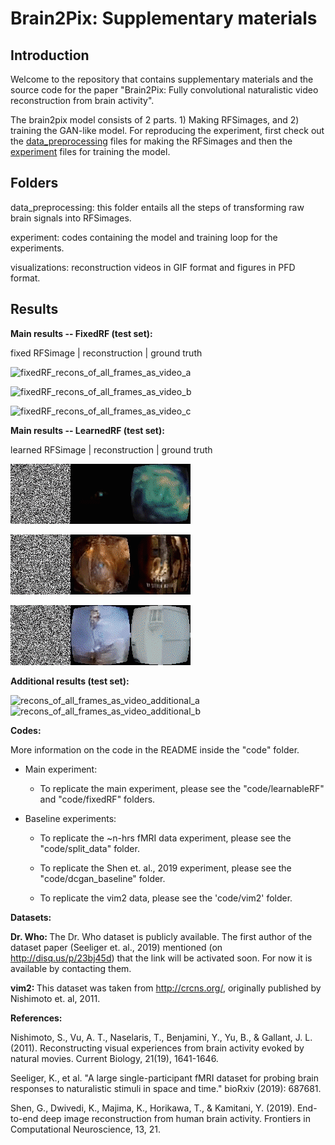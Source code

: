 # Brain2Pix: Supplementary materials

## Introduction
Welcome to the repository that contains supplementary materials and the source code for the paper "Brain2Pix: Fully convolutional naturalistic video reconstruction from brain activity".

The brain2pix model consists of 2 parts. 1) Making RFSimages, and 2) training the GAN-like model. For reproducing the experiment, first check out the [data_preprocessing](data_preprocessing/README.md) files for making the RFSimages and then the [experiment](experiment/README.md) files for training the model.

## Folders
data_preprocessing: this folder entails all the steps of transforming raw brain signals into RFSimages.

experiment: codes containing the model and training loop for the experiments.

visualizations: reconstruction videos in GIF format and figures in PFD format.

## Results

<b>Main results -- FixedRF (test set):</b>

fixed RFSimage | reconstruction | ground truth

![fixedRF_recons_of_all_frames_as_video_a](/visualizations/recons_fixed_of_all_frames_as_video_a.gif)


![fixedRF_recons_of_all_frames_as_video_b](/visualizations/recons_fixed_of_all_frames_as_video_b.gif)


![fixedRF_recons_of_all_frames_as_video_c](/visualizations/recons_fixed_of_all_frames_as_video_c.gif)


<b>Main results -- LearnedRF (test set):</b>

learned RFSimage | reconstruction | ground truth

![learnedRF_recons_of_all_frames_as_video_a](/visualizations/recons_of_all_frames_as_video_a.gif)


![learned_RF_recons_of_all_frames_as_video_b](/visualizations/recons_of_all_frames_as_video_b.gif)


![learned_RF_recons_of_all_frames_as_video_c](/visualizations/recons_of_all_frames_as_video_c.gif)


<b>Additional results (test set):</b>

![recons_of_all_frames_as_video_additional_a](/visualizations/recons_of_all_frames_as_video_additional_a.gif)
![recons_of_all_frames_as_video_additional_b](/visualizations/recons_of_all_frames_as_video_additional_b.gif)
    
<b>Codes: </b>

More information on the code in the README inside the "code" folder.

- Main experiment:
    - To replicate the main experiment, please see the "code/learnableRF" and "code/fixedRF" folders.

- Baseline experiments:    
    - To replicate the ~n-hrs fMRI data experiment, please see the "code/split_data" folder.

    - To replicate the Shen et. al., 2019 experiment, please see the "code/dcgan_baseline" folder.

    - To replicate the vim2 data, please see the 'code/vim2' folder.
    

    
    
<b>Datasets:</b>

<b> Dr. Who: </b> The Dr. Who dataset is publicly available. The first author of the dataset paper (Seeliger et. al., 2019) mentioned (on http://disq.us/p/23bj45d) that the link will be activated soon. For now it is available by contacting them. 



<b> vim2: </b> This dataset was taken from http://crcns.org/, originally published by Nishimoto et. al, 2011.

<b> References: </b>

Nishimoto, S., Vu, A. T., Naselaris, T., Benjamini, Y., Yu, B., & Gallant, J. L. (2011). Reconstructing visual experiences from brain activity evoked by natural movies. Current Biology, 21(19), 1641-1646.


Seeliger, K., et al. "A large single-participant fMRI dataset for probing brain responses to naturalistic stimuli in space and time." bioRxiv (2019): 687681.


Shen, G., Dwivedi, K., Majima, K., Horikawa, T., & Kamitani, Y. (2019). End-to-end deep image reconstruction from human brain activity. Frontiers in Computational Neuroscience, 13, 21.




    
